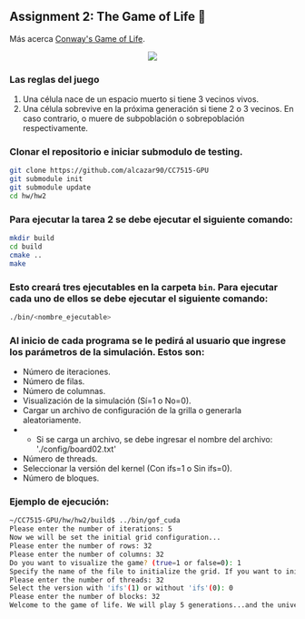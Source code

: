 ## Assignment 2: The Game of Life 👾

Más acerca <a href="https://conwaylife.com/book/" target="_blank">Conway's Game of Life</a>.

<center>
<img src="https://global.discourse-cdn.com/mcneel/uploads/default/original/3X/9/9/9903c2258a7822736a2fcb9628e40bb63f8d0b28.gif">
</center>

### Las reglas del juego

1. Una célula nace de un espacio muerto si tiene 3 vecinos vivos.
2. Una célula sobrevive en la próxima generación si tiene 2 o 3 vecinos. En caso contrario, o muere de subpoblación o sobrepoblación respectivamente.

### Clonar el repositorio e iniciar submodulo de testing.

```sh
git clone https://github.com/alcazar90/CC7515-GPU
git submodule init
git submodule update
cd hw/hw2
```

### Para ejecutar la tarea 2 se debe ejecutar el siguiente comando:
```bash
mkdir build
cd build
cmake ..
make
```
### Esto creará tres ejecutables en la carpeta `bin`. Para ejecutar cada uno de ellos se debe ejecutar el siguiente comando:
```bash
./bin/<nombre_ejecutable>
``` 

### Al inicio de cada programa se le pedirá al usuario que ingrese los parámetros de la simulación. Estos son:
- Número de iteraciones.
- Número de filas.
- Número de columnas.
- Visualización de la simulación (Sí=1 o No=0).
- Cargar un archivo de configuración de la grilla o generarla aleatoriamente.
- - Si se carga un archivo, se debe ingresar el nombre del archivo: './config/board02.txt'
- Número de threads.
- Seleccionar la versión del kernel (Con ifs=1 o Sin ifs=0).
- Número de bloques.

### Ejemplo de ejecución:

```bash
~/CC7515-GPU/hw/hw2/build$ ../bin/gof_cuda 
Please enter the number of iterations: 5
Now we will be set the initial grid configuration...
Please enter the number of rows: 32
Please enter the number of columns: 32
Do you want to visualize the game? (true=1 or false=0): 1
Specify the name of the file to initialize the grid. If you want to initialize randomly, write 'RANDOM': ../config/board02.txt
Please enter the number of threads: 32
Select the version with 'ifs'(1) or without 'ifs'(0): 0
Please enter the number of blocks: 32
Welcome to the game of life. We will play 5 generations...and the universe will be a grid of size 32x32
```

